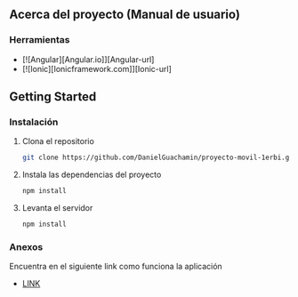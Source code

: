 ## Acerca del proyecto (Manual de usuario)

### Herramientas
* [![Angular][Angular.io]][Angular-url]
* [![Ionic][Ionicframework.com]][Ionic-url]

## Getting Started

### Instalación

1. Clona el repositorio
   ```sh
   git clone https://github.com/DanielGuachamin/proyecto-movil-1erbi.git
   ```
2. Instala las dependencias del proyecto
  	```sh
  	npm install 
  	```
 3. Levanta el servidor
 	```sh
  	npm install 
  	```
### Anexos

Encuentra en el siguiente link como funciona la aplicación

* [LINK](https://choosealicense.com)
